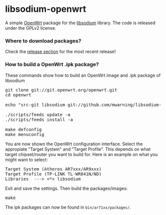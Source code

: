 libsodium-openwrt
=================

A simple [OpenWrt](https://openwrt.org) package for the [libsodium](https://github.com/jedisct1/libsodium) library.
The code is released under the GPLv2 license.

### Where to download packages?

Check the [release section](https://github.com/mwarning/libsodium-openwrt/releases) for the most recent release!

### How to build a OpenWrt .ipk package?

These commands show how to build an OpenWrt image and .ipk package of libsodium
<pre>
git clone git://git.openwrt.org/openwrt.git
cd openwrt

echo "src-git libsodium git://github.com/mwarning/libsodium-openwrt.git" >> feeds.conf

./scripts/feeds update -a
./scripts/feeds install -a

make defconfig
make menuconfig
</pre>

You are now shown the OpenWrt configuration interface.
Select the appropiate "Target System" and "Target Profile".
This depends on what target chipset/router you want to build for.
Here is an example on what you might want to select:

<pre>
Target System (Atheros AR7xxx/AR9xxx)
Target Profile (TP-LINK TL-WR841N/ND)
Libraries  ---> <*> libsodium
</pre>

Exit and save the settings. Then build the packages/images:

<pre>
make
</pre>

The ipk packages can now be found in `bin/ar71xx/packages/`.
